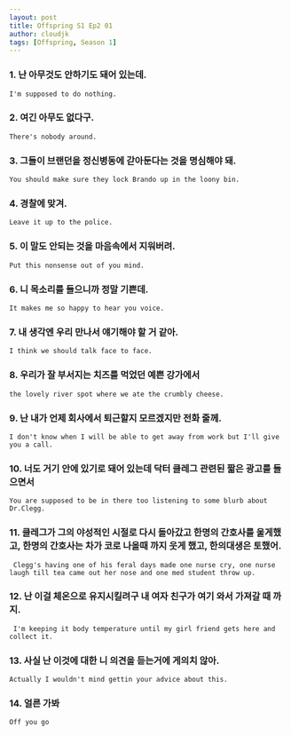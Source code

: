 ```yaml
---
layout: post
title: Offspring S1 Ep2 01
author: cloudjk
tags: [Offspring, Season 1]
---
```


### 1. 난 아무것도 안하기도 돼어 있는데. 
    I'm supposed to do nothing.

### 2. 여긴 아무도 없다구.
    There's nobody around.

### 3. 그들이 브랜던을 정신병동에 갇아둔다는 것을 명심해야 돼.
    You should make sure they lock Brando up in the loony bin.

### 4. 경찰에 맞겨.
    Leave it up to the police.

### 5. 이 말도 안되는 것을 마음속에서 지워버려.
    Put this nonsense out of you mind.

### 6. 니 목소리를 들으니까 정말 기쁜데.
    It makes me so happy to hear you voice.

### 7. 내 생각엔 우리 만나서 얘기해야 할 거 같아.
    I think we should talk face to face.

### 8. 우리가 잘 부서지는 치즈를 먹었던 예쁜  강가에서
    the lovely river spot where we ate the crumbly cheese.

### 9. 난 내가 언제 회사에서 퇴근할지 모르겠지만 전화 줄께.
    I don't know when I will be able to get away from work but I'll give you a call.

### 10. 너도 거기 안에 있기로 돼어 있는데 닥터 클레그 관련된 짧은 광고를 들으면서
    You are supposed to be in there too listening to some blurb about Dr.Clegg.

### 11. 클레그가 그의 야성적인 시절로 다시 돌아갔고 한명의 간호사를 울게했고, 한명의 간호사는 차가 코로 나올때 까지 웃게 했고, 한의대생은 토했어.
     Clegg's having one of his feral days made one nurse cry, one nurse laugh till tea came out her nose and one med student throw up.

### 12. 난 이걸 체온으로 유지시킬려구 내 여자 친구가 여기 와서 가져갈 때 까지.
     I'm keeping it body temperature until my girl friend gets here and collect it.

### 13. 사실 난 이것에 대한 니 의견을 듣는거에 게의치 않아. 
    Actually I wouldn't mind gettin your advice about this.

### 14. 얼른 가봐
    Off you go
    